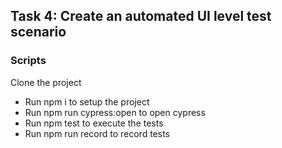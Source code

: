 ## Task 4: Create an automated UI level test scenario ##

### Scripts
Clone the project
* Run npm i to setup the project
* Run npm run cypress:open to open cypress
* Run npm test to execute the tests
* Run npm run record to record tests